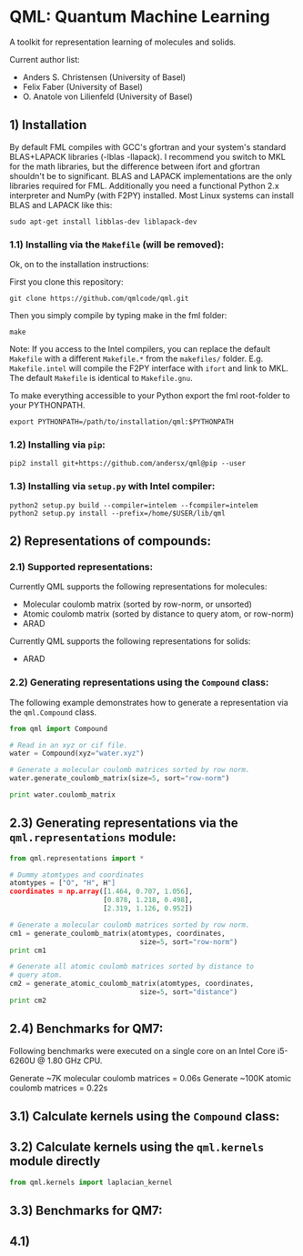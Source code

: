# QML: Quantum Machine Learning

A toolkit for representation learning of molecules and solids.

Current author list:
* Anders S. Christensen (University of Basel)
* Felix Faber (University of Basel)
* O. Anatole von Lilienfeld (University of Basel)

## 1) Installation

By default FML compiles with GCC's gfortran and your system's standard BLAS+LAPACK libraries (-lblas -llapack). I recommend you switch to MKL for the math libraries, but the difference between ifort and gfortran shouldn't be to significant. BLAS and LAPACK implementations are the only libraries required for FML. Additionally you need a functional Python 2.x interpreter and NumPy (with F2PY) installed. Most Linux systems can install BLAS and LAPACK like this:

    sudo apt-get install libblas-dev liblapack-dev

### 1.1) Installing via the `Makefile` (will be removed):
Ok, on to the installation instructions:

First you clone this repository: 

    git clone https://github.com/qmlcode/qml.git

Then you simply compile by typing make in the fml folder:

    make

Note: If you access to the Intel compilers, you can replace the default `Makefile` with a different `Makefile.*` from the `makefiles/` folder. E.g. `Makefile.intel` will compile the F2PY interface with `ifort` and link to MKL. The default `Makefile` is identical to `Makefile.gnu`.

To make everything accessible to your Python export the fml root-folder to your PYTHONPATH.

    export PYTHONPATH=/path/to/installation/qml:$PYTHONPATH


### 1.2) Installing via `pip`:

    pip2 install git+https://github.com/andersx/qml@pip --user

### 1.3) Installing via `setup.py` with Intel compiler:

    python2 setup.py build --compiler=intelem --fcompiler=intelem
    python2 setup.py install --prefix=/home/$USER/lib/qml


## 2) Representations of compounds:

### 2.1) Supported representations:

Currently QML supports the following representations for molecules:

* Molecular coulomb matrix (sorted by row-norm, or unsorted)
* Atomic coulomb matrix (sorted by distance to query atom, or row-norm)
* ARAD

Currently QML supports the following representations for solids:

* ARAD

### 2.2) Generating representations using the `Compound` class:
The following example demonstrates how to generate a representation via the `qml.Compound` class.

```python
from qml import Compound

# Read in an xyz or cif file.
water = Compound(xyz="water.xyz")

# Generate a molecular coulomb matrices sorted by row norm.
water.generate_coulomb_matrix(size=5, sort="row-norm")

print water.coulomb_matrix
```


## 2.3) Generating representations via the `qml.representations` module:

```python
from qml.representations import *

# Dummy atomtypes and coordinates
atomtypes = ["O", "H", H"]
coordinates = np.array([1.464, 0.707, 1.056],
                       [0.878, 1.218, 0.498],
                       [2.319, 1.126, 0.952])

# Generate a molecular coulomb matrices sorted by row norm.
cm1 = generate_coulomb_matrix(atomtypes, coordinates,
                                size=5, sort="row-norm")
print cm1

# Generate all atomic coulomb matrices sorted by distance to
# query atom.
cm2 = generate_atomic_coulomb_matrix(atomtypes, coordinates,
                                size=5, sort="distance")
print cm2
```

## 2.4) Benchmarks for QM7:
Following benchmarks were executed on a single core on an Intel Core i5-6260U @ 1.80 GHz CPU.

Generate ~7K molecular coulomb matrices = 0.06s 
Generate ~100K atomic coulomb matrices = 0.22s


 
## 3.1) Calculate kernels using the `Compound` class:


## 3.2) Calculate kernels using the `qml.kernels` module directly


```python
from qml.kernels import laplacian_kernel
```

## 3.3) Benchmarks for QM7:

## 4.1) 
